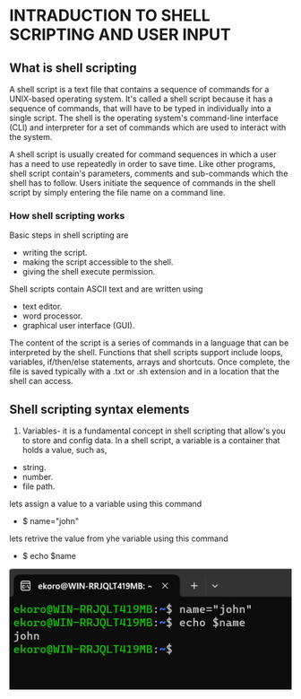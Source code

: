 # INTRADUCTION TO SHELL SCRIPTING AND USER INPUT

## What is shell scripting

A shell script is a text file that contains a sequence of commands for a UNIX-based operating system. It's called a shell script because it has a sequence of commands, that will have to be typed in individually into a single script. The shell is the operating system's command-line interface (CLI) and interpreter for a set of commands which are used to interact with the system.

A shell script is usually created for command sequences in which a user has a need to use repeatedly in order to save time. Like other programs, shell script  contain's parameters, comments and sub-commands which the shell has to follow. Users initiate the sequence of commands in the shell script by simply entering the file name on a command line.

### How shell scripting works

 Basic steps in shell scripting are 
  - writing the script.
  - making the script accessible to the shell.
  - giving the shell execute permission.

Shell scripts contain ASCII text and are written using 
 - text editor.
 -  word processor.
 -  graphical user interface (GUI). 
 
 The content of the script is a series of commands in a language that can be interpreted by the shell. Functions that shell scripts support include loops, variables, if/then/else statements, arrays and shortcuts. Once complete, the file is saved typically with a .txt or .sh extension and in a location that the shell can access.

 ## Shell scripting syntax elements
  
  1) Variables- it is a fundamental concept in shell scripting that allow's you to store and config data. In a shell script, a variable is a container that holds a value, such as,
   - string.
   - number.
   - file path.

lets assign a value to a variable using this command
 - $ name="john"

lets retrive the value from yhe variable using this command
 - $ echo $name

![sfvd](images/WindowsTerminal_36CZC5AyvT.png)
